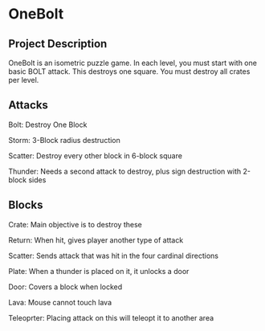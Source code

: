 # OneBolt
## Project Description

OneBolt is an isometric puzzle game. In each level, you must start with one basic BOLT attack. This destroys one square. You must destroy all crates per level.

## Attacks
Bolt: Destroy One Block

Storm:	3-Block radius destruction

Scatter:	Destroy every other block in 6-block square

Thunder:	Needs a second attack to destroy, plus sign destruction with 2-block sides

## Blocks
Crate:	Main objective is to destroy these

Return:	When hit, gives player another type of attack

Scatter:	Sends attack that was hit in the four cardinal directions

Plate:	When a thunder is placed on it, it unlocks a door

Door:	Covers a block when locked

Lava:	Mouse cannot touch lava

Teleoprter:	Placing attack on this will teleopt it to another area
